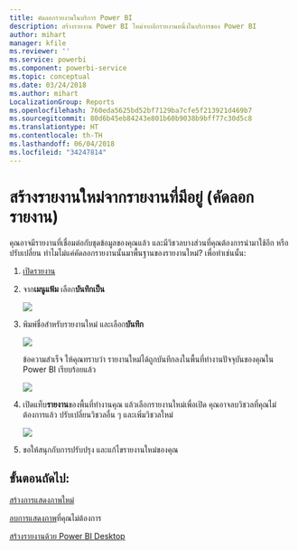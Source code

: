 ```yaml
---
title: คัดลอกรายงานในบริการ Power BI
description: สร้างรายงาน Power BI ใหม่จากอีกรายงานหนึ่งในบริการของ Power BI
author: mihart
manager: kfile
ms.reviewer: ''
ms.service: powerbi
ms.component: powerbi-service
ms.topic: conceptual
ms.date: 03/24/2018
ms.author: mihart
LocalizationGroup: Reports
ms.openlocfilehash: 760eda5625bd52bf7129ba7cfe5f213921d469b7
ms.sourcegitcommit: 80d6b45eb84243e801b60b9038b9bff77c30d5c8
ms.translationtype: HT
ms.contentlocale: th-TH
ms.lasthandoff: 06/04/2018
ms.locfileid: "34247814"
---
```

# <a name="create-a-new-report-from-an-existing-report-copy-a-report"></a>สร้างรายงานใหม่จากรายงานที่มีอยู่ (คัดลอกรายงาน)
คุณอาจมีรายงานที่เชื่อมต่อกับชุดข้อมูลของคุณแล้ว และมีวิชวลบางส่วนที่คุณต้องการนำมาใช้อีก หรือปรับเปลี่ยน  ทำไมไม่แค่คัดลอกรายงานนั้นมาพื้นฐานของรายงานใหม่?  เพื่อทำเช่นนั้น:

1. [เปิดรายงาน](service-report-open.md)
2. จาก**เมนูแฟ้ม** เลือก**บันทึกเป็น**
   
   ![](media/power-bi-report-copy/powerbi-save-as.png)
3. พิมพ์ชื่อสำหรับรายงานใหม่ และเลือก**บันทึก**
   
   ![](media/power-bi-report-copy/savereport.png)
   
   ข้อความสำเร็จ ให้คุณทราบว่า รายงานใหม่ได้ถูกบันทึกลงในพื้นที่ทำงานปัจจุบันของคุณใน Power BI เรียบร้อยแล้ว
   
   ![](media/power-bi-report-copy/savesuccess1.png)
4. เปิดแท็บ**รายงาน**ของพื้นที่ทำงานคุณ แล้วเลือกรายงานใหม่เพื่อเปิด คุณอาจลบวิชวลที่คุณไม่ต้องการแล้ว ปรับเปลี่ยนวิชวลอื่น ๆ และเพิ่มวิชวลใหม่
   
   ![](media/power-bi-report-copy/power-bi-workspace.png)
5. ขอให้สนุกกับการปรับปรุง และแก้ไขรายงานใหม่ของคุณ

## <a name="next-steps"></a>ขั้นตอนถัดไป:
[สร้างการแสดงภาพใหม่](power-bi-report-add-visualizations-ii.md)

[ลบการแสดงภาพ](service-delete.md)ที่คุณไม่ต้องการ

[สร้างรายงานด้วย Power BI Desktop](desktop-report-view.md)
